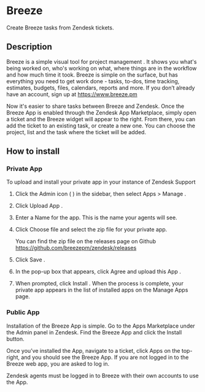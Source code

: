 # Breeze

Create Breeze tasks from Zendesk tickets.

## Description
Breeze is a simple visual tool for project management . It shows you what's being worked on, who's working on what, where things are in the workflow and how much time it took. Breeze is simple on the surface, but has everything you need to get work done - tasks, to-dos, time tracking, estimates, budgets, files, calendars, reports and more. If you don’t already have an account, sign up  at https://www.breeze.pm

Now it's easier to share tasks between Breeze and Zendesk. Once the Breeze App is enabled through the Zendesk App Marketplace, simply open a ticket and the Breeze widget will appear to the right. From there, you can add the ticket to an existing task, or create a new one. You can choose the project, list and the task where the ticket will be added. 

## How to install

### Private App

To upload and install your private app in your instance of Zendesk Support

1. Click the Admin icon (   ) in the sidebar, then select Apps > Manage .
2. Click Upload App .
3. Enter a Name for the app.
   This is the name your agents will see.
4. Click Choose file and select the zip file for your private app.

   You can find the zip file on the releases page on Github https://github.com/breezepm/zendesk/releases
5. Click Save .
6. In the pop-up box that appears, click Agree and upload this App .
7. When prompted, click Install .
  When the process is complete, your private app appears in the list of installed apps on the Manage Apps page.


### Public App

Installation of the Breeze App is simple. Go to the Apps Marketplace under the Admin panel in Zendesk. Find the Breeze App and click the Install button.

Once you’ve installed the App, navigate to a ticket, click Apps on the top-right, and you should see the Breeze App. If you are not logged in to the Breeze web app, you are asked to log in.

Zendesk agents must be logged in to Breeze with their own accounts to use the App.

